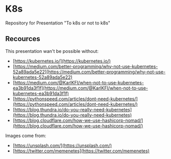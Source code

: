 # K8s

Repository for Presentation "To k8s or not to k8s"

## Recources

This presentation wan't be possible without:

* [https://kubernetes.io/](https://kubernetes.io/)
* [https://medium.com/better-programming/why-not-use-kubernetes-52a89ada5e22](https://medium.com/better-programming/why-not-use-kubernetes-52a89ada5e22)
* [https://medium.com/@KarlKFI/when-not-to-use-kubernetes-ea3b91da3f1f](https://medium.com/@KarlKFI/when-not-to-use-kubernetes-ea3b91da3f1f)
* [https://pythonspeed.com/articles/dont-need-kubernetes/](https://pythonspeed.com/articles/dont-need-kubernetes/)
* [https://blog.thundra.io/do-you-really-need-kubernetes](https://blog.thundra.io/do-you-really-need-kubernetes)
* [https://blog.cloudflare.com/how-we-use-hashicorp-nomad/](https://blog.cloudflare.com/how-we-use-hashicorp-nomad/)

Images come from:

* [https://unsplash.com/](https://unsplash.com/)
* [https://twitter.com/memenetes](https://twitter.com/memenetes)
